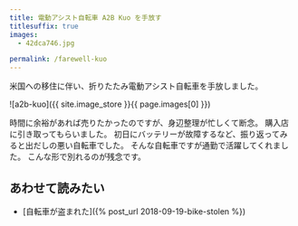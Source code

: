 ```yaml
---
title: 電動アシスト自転車 A2B Kuo を手放す
titlesuffix: true
images:
  - 42dca746.jpg

permalink: /farewell-kuo
---
```


米国への移住に伴い、折りたたみ電動アシスト自転車を手放しました。

![a2b-kuo]({{ site.image_store }}{{ page.images[0] }})

時間に余裕があれば売りたかったのですが、身辺整理が忙しくて断念。
購入店に引き取ってもらいました。
初日にバッテリーが故障するなど、振り返ってみると出だしの悪い自転車でした。
そんな自転車ですが通勤で活躍してくれました。
こんな形で別れるのが残念です。

## あわせて読みたい

- [自転車が盗まれた]({% post_url 2018-09-19-bike-stolen %})
